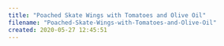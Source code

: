 ```yaml
---
title: "Poached Skate Wings with Tomatoes and Olive Oil"
filename: "Poached-Skate-Wings-with-Tomatoes-and-Olive-Oil"
created: 2020-05-27 12:45:51
---
```


